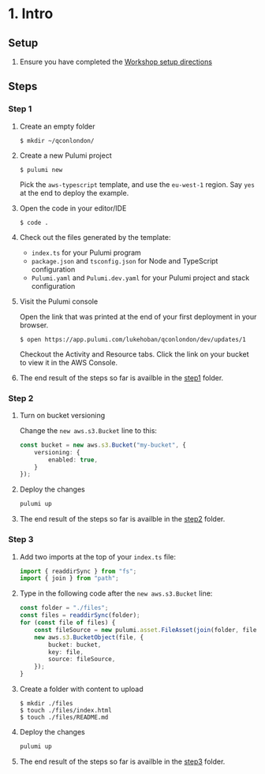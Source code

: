 # 1. Intro

## Setup

1. Ensure you have completed the [Workshop setup directions](../README.md)

## Steps

### Step 1

1. Create an empty folder 

    ```
    $ mkdir ~/qconlondon/
    ```

1. Create a new Pulumi project

    ```
    $ pulumi new
    ```

    Pick the `aws-typescript` template, and use the `eu-west-1` region.  Say `yes` at the end to deploy the example.

1. Open the code in your editor/IDE

    ```
    $ code .
    ```

1. Check out the files generated by the template:

    * `index.ts` for your Pulumi program
    * `package.json` and `tsconfig.json` for Node and TypeScript configuration
    * `Pulumi.yaml` and `Pulumi.dev.yaml` for your Pulumi project and stack configuration

1. Visit the Pulumi console

    Open the link that was printed at the end of your first deployment in your browser.

    ```
    $ open https://app.pulumi.com/lukehoban/qconlondon/dev/updates/1
    ```

    Checkout the Activity and Resource tabs.  Click the link on your bucket to view it in the AWS Console.

1. The end result of the steps so far is availble in the [step1](./step1) folder.

### Step 2


1. Turn on bucket versioning

    Change the `new aws.s3.Bucket` line to this:

    ```typescript
    const bucket = new aws.s3.Bucket("my-bucket", {
        versioning: {
            enabled: true,
        }
    });
    ```

1. Deploy the changes

    ```typescript
    pulumi up
    ```

1. The end result of the steps so far is availble in the [step2](./step2) folder.

### Step 3

1. Add two imports at the top of your `index.ts` file:

    ```typescript
    import { readdirSync } from "fs";
    import { join } from "path";
    ```

1. Type in the following code after the `new aws.s3.Bucket` line:

    ```typescript
    const folder = "./files";
    const files = readdirSync(folder);
    for (const file of files) {
        const fileSource = new pulumi.asset.FileAsset(join(folder, file));
        new aws.s3.BucketObject(file, {
            bucket: bucket,
            key: file,
            source: fileSource,
        });
    }
    ```

1. Create a folder with content to upload

    ```
    $ mkdir ./files
    $ touch ./files/index.html
    $ touch ./files/README.md
    ```

1. Deploy the changes

    ```typescript
    pulumi up
    ```

1. The end result of the steps so far is availble in the [step3](./step3) folder.